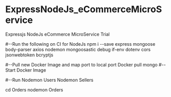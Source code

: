 # ExpressNodeJs_eCommerceMicroService
Expressjs NodeJs eCommerce MicroService Trial


#--Run the following on CI for NodeJs
npm i --save express mongoose body-parser axios nodemon mongoosastic debug if-env dotenv cors jsonwebtoken bcryptjs

#--Pull new Docker Image and map port to local port
Docker pull mongo
#--Start Docker Image

#--Run 
Nodemon Users 
Nodemon Sellers

cd Orders
nodemon Orders
